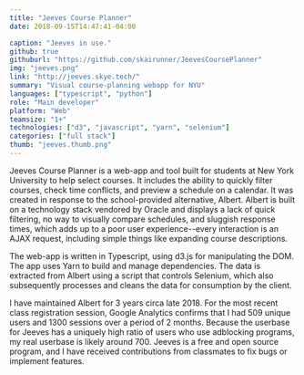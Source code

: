 ```yaml
---
title: "Jeeves Course Planner"
date: 2018-09-15T14:47:41-04:00

caption: "Jeeves in use."
github: true
githuburl: "https://github.com/skairunner/JeevesCoursePlanner"
img: "jeeves.png"
link: "http://jeeves.skye.tech/"
summary: "Visual course-planning webapp for NYU"
languages: ["typescript", "python"]
role: "Main developer"
platform: "Web"
teamsize: "1+"
technologies: ["d3", "javascript", "yarn", "selenium"]
categories: ["full stack"]
thumb: "jeeves.thumb.png"
---
```


Jeeves Course Planner is a web-app and tool built for students at New York University to help select courses. It includes the ability to quickly filter courses, check time conflicts, and preview a schedule on a calendar. It was created in response to the school-provided alternative, Albert. Albert is built on a technology stack vendored by Oracle and displays a lack of quick filtering, no way to visually compare schedules, and sluggish response times, which adds up to a poor user experience--every interaction is an AJAX request, including simple things like expanding course descriptions.

The web-app is written in Typescript, using d3.js for manipulating the DOM. The app uses Yarn to build and manage dependencies. The data is extracted from Albert using a script that controls Selenium, which also subsequently processes and cleans the data for consumption by the client. 

I have maintained Albert for 3 years circa late 2018. For the most recent class registration session, Google Analytics confirms that I had 509 unique users and 1300 sessions over a period of 2 months. Because the userbase for Jeeves has a uniquely high ratio of users who use adblocking programs, my real userbase is likely around 700. Jeeves is a free and open source program, and I have received contributions from classmates to fix bugs or implement features.